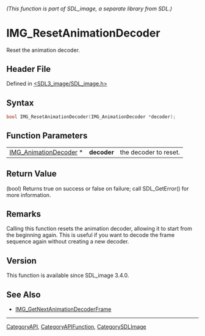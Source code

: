 ###### (This function is part of SDL_image, a separate library from SDL.)
# IMG_ResetAnimationDecoder

Reset the animation decoder.

## Header File

Defined in [<SDL3_image/SDL_image.h>](https://github.com/libsdl-org/SDL_image/blob/main/include/SDL3_image/SDL_image.h)

## Syntax

```c
bool IMG_ResetAnimationDecoder(IMG_AnimationDecoder *decoder);
```

## Function Parameters

|                                                |             |                       |
| ---------------------------------------------- | ----------- | --------------------- |
| [IMG_AnimationDecoder](IMG_AnimationDecoder) * | **decoder** | the decoder to reset. |

## Return Value

(bool) Returns true on success or false on failure; call SDL_GetError() for
more information.

## Remarks

Calling this function resets the animation decoder, allowing it to start
from the beginning again. This is useful if you want to decode the frame
sequence again without creating a new decoder.

## Version

This function is available since SDL_image 3.4.0.

## See Also

- [IMG_GetNextAnimationDecoderFrame](IMG_GetNextAnimationDecoderFrame)

----
[CategoryAPI](CategoryAPI), [CategoryAPIFunction](CategoryAPIFunction), [CategorySDLImage](CategorySDLImage)

